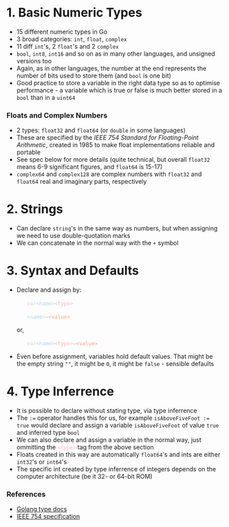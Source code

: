 # 1. Basic Numeric Types

- 15 different numeric types in Go
- 3 broad categories: ```int```, ```float```, ```complex```
- 11 diff ```int```'s, 2 ```float```'s and 2 ```complex``` 
- ```bool```, ```int8```, ```int16``` and so on as in many other languages, and unsigned versions too
- Again, as in other languages, the number at the end represents the number of bits used to store them (and ```bool``` is one bit)
- Good practice to store a variable in the right data type so as to optimise performance - a variable which is true or false is much better stored in a ```bool``` than in a ```uint64```

### Floats and Complex Numbers

- 2 types: ```float32``` and ```float64``` (or ```double``` in some languages)
- These are specified by the *IEEE 754 Standard for Floating-Point Arithmetic*, created in 1985 to make float implementations reliable and portable
- See spec below for more details (quite technical, but overall ```float32``` means 6-9 significant figures, and ```float64``` is 15-17)
- ```complex64``` and ```complex128``` are complex numbers with ```float32``` and ```float64``` real and imaginary parts, respectively

# 2. Strings

- Can declare ```string```'s in the same way as numbers, but when assigning we need to use double-quotation marks
- We can concatenate in the normal way with the ```+``` symbol

# 3. Syntax and Defaults

- Declare and assign by: 

    &nbsp;&nbsp;&nbsp;&nbsp;&nbsp;&nbsp;<code style="color : lightgray">var</code><code style="color : lightblue">\<name></code><code style="color : lightpink">\<type></code>

    &nbsp;&nbsp;&nbsp;&nbsp;&nbsp;&nbsp;<code style="color : lightblue">\<name></code><code style="color : lightgray">=</code><code style="color : lightsalmon">\<value></code>

    or,

    &nbsp;&nbsp;&nbsp;&nbsp;&nbsp;&nbsp;<code style="color : lightgray">var</code><code style="color : lightblue">\<name></code><code style="color : lightpink">\<type></code><code style="color : lightgray">=</code><code style="color : lightsalmon">\<value></code>

- Even before assignment, variables hold default values. That might be the empty string ```""```, it might be ```0```, it might be ```false``` - sensible defaults

# 4. Type Inferrence

- It is possible to declare without stating type, via type inferrence
- The ```:=``` operator handles this for us, for example ```isAboveFiveFoot := true``` would declare and assign a variable ```isAboveFiveFoot``` of value ```true``` and inferred type ```bool```
- We can also declare and assign a variable in the normal way, just ommitting the <code style="color : lightpink">\<type></code> tag from the above section
- Floats created in this way are automatically ```float64```'s and ints are either ```int32```'s or ```int64```'s
- The specific int created by type inferrence of integers depends on the computer architecture (be it 32- or 64-bit ROM)

### References

- [Golang type docs](https://go.dev/ref/spec#Types)
- [IEEE 754 specification](https://en.wikipedia.org/wiki/IEEE_754)